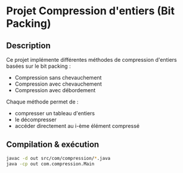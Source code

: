 # Projet Compression d'entiers (Bit Packing)

## Description
Ce projet implémente différentes méthodes de compression d'entiers basées sur le bit packing :
- Compression sans chevauchement
- Compression avec chevauchement
- Compression avec débordement

Chaque méthode permet de :
- compresser un tableau d'entiers
- le décompresser
- accéder directement au i-ème élément compressé

## Compilation & exécution
```bash
javac -d out src/com/compression/*.java
java -cp out com.compression.Main

